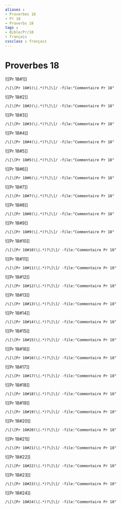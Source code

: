 ```yaml
---
aliases : 
- Proverbes 18
- Pr 18
- Proverbs 18
tags : 
- Bible/Pr/18
- français
cssclass : français
---
```


# Proverbes 18

![[Pr 18#1]]

```query
/\[\[Pr 18#1(\|.*)?\]\]/ -file:"Commentaire Pr 18"
```

![[Pr 18#2]]

```query
/\[\[Pr 18#2(\|.*)?\]\]/ -file:"Commentaire Pr 18"
```

![[Pr 18#3]]

```query
/\[\[Pr 18#3(\|.*)?\]\]/ -file:"Commentaire Pr 18"
```

![[Pr 18#4]]

```query
/\[\[Pr 18#4(\|.*)?\]\]/ -file:"Commentaire Pr 18"
```

![[Pr 18#5]]

```query
/\[\[Pr 18#5(\|.*)?\]\]/ -file:"Commentaire Pr 18"
```

![[Pr 18#6]]

```query
/\[\[Pr 18#6(\|.*)?\]\]/ -file:"Commentaire Pr 18"
```

![[Pr 18#7]]

```query
/\[\[Pr 18#7(\|.*)?\]\]/ -file:"Commentaire Pr 18"
```

![[Pr 18#8]]

```query
/\[\[Pr 18#8(\|.*)?\]\]/ -file:"Commentaire Pr 18"
```

![[Pr 18#9]]

```query
/\[\[Pr 18#9(\|.*)?\]\]/ -file:"Commentaire Pr 18"
```

![[Pr 18#10]]

```query
/\[\[Pr 18#10(\|.*)?\]\]/ -file:"Commentaire Pr 18"
```

![[Pr 18#11]]

```query
/\[\[Pr 18#11(\|.*)?\]\]/ -file:"Commentaire Pr 18"
```

![[Pr 18#12]]

```query
/\[\[Pr 18#12(\|.*)?\]\]/ -file:"Commentaire Pr 18"
```

![[Pr 18#13]]

```query
/\[\[Pr 18#13(\|.*)?\]\]/ -file:"Commentaire Pr 18"
```

![[Pr 18#14]]

```query
/\[\[Pr 18#14(\|.*)?\]\]/ -file:"Commentaire Pr 18"
```

![[Pr 18#15]]

```query
/\[\[Pr 18#15(\|.*)?\]\]/ -file:"Commentaire Pr 18"
```

![[Pr 18#16]]

```query
/\[\[Pr 18#16(\|.*)?\]\]/ -file:"Commentaire Pr 18"
```

![[Pr 18#17]]

```query
/\[\[Pr 18#17(\|.*)?\]\]/ -file:"Commentaire Pr 18"
```

![[Pr 18#18]]

```query
/\[\[Pr 18#18(\|.*)?\]\]/ -file:"Commentaire Pr 18"
```

![[Pr 18#19]]

```query
/\[\[Pr 18#19(\|.*)?\]\]/ -file:"Commentaire Pr 18"
```

![[Pr 18#20]]

```query
/\[\[Pr 18#20(\|.*)?\]\]/ -file:"Commentaire Pr 18"
```

![[Pr 18#21]]

```query
/\[\[Pr 18#21(\|.*)?\]\]/ -file:"Commentaire Pr 18"
```

![[Pr 18#22]]

```query
/\[\[Pr 18#22(\|.*)?\]\]/ -file:"Commentaire Pr 18"
```

![[Pr 18#23]]

```query
/\[\[Pr 18#23(\|.*)?\]\]/ -file:"Commentaire Pr 18"
```

![[Pr 18#24]]

```query
/\[\[Pr 18#24(\|.*)?\]\]/ -file:"Commentaire Pr 18"
```

